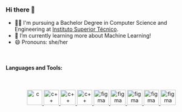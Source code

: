 ### Hi there 👋

- 👩‍🎓 I'm pursuing a Bachelor Degree in Computer Science and Engineering at [Instituto Superior Técnico](https://tecnico.ulisboa.pt/en/).
- 🌱 I’m currently learning more about Machine Learning!
- 😄 Pronouns: she/her

<br>

#### Languages and Tools:

<br>
<p align="center"> 
 <a href="https://www.cprogramming.com/" target="_blank"> <img src="https://cdn.jsdelivr.net/gh/devicons/devicon/icons/c/c-original.svg" alt="c" width="40" height="40"/> 
  </a> 
  <a href="https://www.cplusplus.com/" target="_blank"> <img src="https://cdn.jsdelivr.net/gh/devicons/devicon/icons/cplusplus/cplusplus-original.svg" alt="c++" width="40" height="40"/> 
  </a> 
   <a href="https://www.java.com/en/" target="_blank"> <img src="https://cdn.jsdelivr.net/gh/devicons/devicon/icons/java/java-original.svg" alt="c++" width="40" height="40"/> 
  </a> 
    <a href="https://www.python.org/" target="_blank"> <img src="https://cdn.jsdelivr.net/gh/devicons/devicon/icons/python/python-original.svg" alt="c++" width="40" height="40"/> 
  </a> 
 <a href="https://www.figma.com/" target="_blank"> 
  <img src="https://cdn.jsdelivr.net/gh/devicons/devicon/icons/figma/figma-original.svg" alt="figma" width="40" height="40" />
 </a>
  <a href="https://www.adobe.com/products/illustrator.html" target="_blank"> 
  <img src="https://cdn.jsdelivr.net/gh/devicons/devicon/icons/illustrator/illustrator-plain.svg"  alt="figma" width="40" height="40" />
 </a>
 <a href="https://www.gnu.org/software/bash/" target="_blank"> 
  <img src="https://cdn.jsdelivr.net/gh/devicons/devicon/icons/bash/bash-original.svg"  alt="figma" width="40" height="40" />
 </a>
 <a href="https://git-scm.com/" target="_blank"> 
  <img src="https://cdn.jsdelivr.net/gh/devicons/devicon/icons/git/git-original.svg"  alt="figma" width="40" height="40" />
 </a>
 <a href="https://www.linux.org/" target="_blank"> 
  <img src="https://cdn.jsdelivr.net/gh/devicons/devicon/icons/linux/linux-original.svg"  alt="figma" width="40" height="40" />
 </a>
</p>

<br>
<!--
#### Github Stats:

<br>

<p align="center"><img src="https://github-readme-streak-stats.herokuapp.com?user=catarinab&date_format=M%20j%5B%2C%20Y%5D"/></p>


[![Anurag's GitHub stats](https://github-readme-stats.vercel.app/api?username=catarinab&theme=dracula&count_private=true&include_all_commits=true)](https://github.com/anuraghazra/github-readme-stats)

[![Top Langs](https://github-readme-stats.vercel.app/api/top-langs/?username=catarinab&layout=compact&theme=dracula)](https://github.com/anuraghazra/github-readme-stats)




**catarinab/catarinab** is a ✨ _special_ ✨ repository because its `README.md` (this file) appears on your GitHub profile.

Here are some ideas to get you started:

- 🔭 I’m currently working on ...
- 🌱 I’m currently learning ...
- 👯 I’m looking to collaborate on ...
- 🤔 I’m looking for help with ...
- 💬 Ask me about ...
- 📫 How to reach me: ...
- 😄 Pronouns: ...
- ⚡ Fun fact: ...
-->
